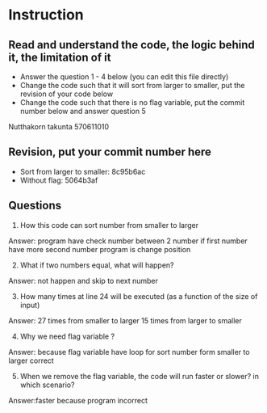 ﻿# Instruction

## Read and understand the code, the logic behind it, the limitation of it
* Answer the question 1 - 4 below (you can edit this file directly)
* Change the code such that it will sort from larger to smaller, put the revision of your code below
* Change the code such that there is no flag variable, put the commit number below and answer question 5 

Nutthakorn takunta 570611010

## Revision, put your commit number here
* Sort from larger to smaller: 8c95b6ac
* Without flag: 5064b3af

## Questions
1. How this code can sort number from smaller to larger
 
Answer: program have check number between 2 number if first number have more second number program is change position

2. What if two numbers equal, what will happen? 

Answer: not happen and skip to next number 

3. How many times at line 24 will be executed (as a function of the size of input) 

Answer: 27 times from smaller to larger 15 times from larger to smaller

4. Why we need flag variable ? 

Answer: because flag variable have loop for sort number form smaller to larger correct

5. When we remove the flag variable, the code will run faster or slower? in which scenario? 

Answer:faster because program incorrect